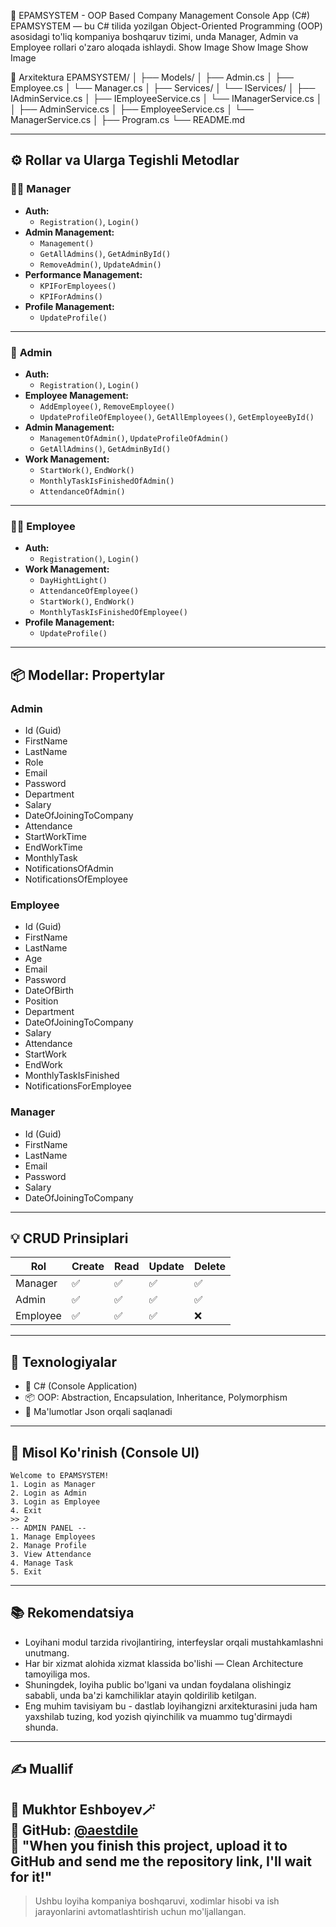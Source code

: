 🏢 EPAMSYSTEM - OOP Based Company Management Console App (C#)
EPAMSYSTEM — bu C# tilida yozilgan Object-Oriented Programming (OOP) asosidagi to'liq kompaniya boshqaruv tizimi, unda Manager, Admin va Employee rollari o'zaro aloqada ishlaydi.
Show Image
Show Image
Show Image

🧱 Arxitektura
EPAMSYSTEM/
│
├── Models/
│   ├── Admin.cs
│   ├── Employee.cs
│   └── Manager.cs
│
├── Services/
│   └── IServices/
│       ├── IAdminService.cs
│       ├── IEmployeeService.cs
│       └── IManagerService.cs
│
│   ├── AdminService.cs
│   ├── EmployeeService.cs
│   └── ManagerService.cs
│
├── Program.cs
└── README.md



---

## ⚙️ Rollar va Ularga Tegishli Metodlar

### 👨‍💼 **Manager**
- **Auth:**
  - `Registration()`, `Login()`
- **Admin Management:**
  - `Management()`
  - `GetAllAdmins()`, `GetAdminById()`
  - `RemoveAdmin()`, `UpdateAdmin()`
- **Performance Management:**
  - `KPIForEmployees()`
  - `KPIForAdmins()`
- **Profile Management:**
  - `UpdateProfile()`

---

### 👤 **Admin**
- **Auth:**
  - `Registration()`, `Login()`
- **Employee Management:**
  - `AddEmployee()`, `RemoveEmployee()`
  - `UpdateProfileOfEmployee()`, `GetAllEmployees()`, `GetEmployeeById()`
- **Admin Management:**
  - `ManagementOfAdmin()`, `UpdateProfileOfAdmin()`
  - `GetAllAdmins()`, `GetAdminById()`
- **Work Management:**
  - `StartWork()`, `EndWork()`
  - `MonthlyTaskIsFinishedOfAdmin()`
  - `AttendanceOfAdmin()`

---

### 👨‍💻 **Employee**
- **Auth:**
  - `Registration()`, `Login()`
- **Work Management:**
  - `DayHightLight()`
  - `AttendanceOfEmployee()`
  - `StartWork()`, `EndWork()`
  - `MonthlyTaskIsFinishedOfEmployee()`
- **Profile Management:**
  - `UpdateProfile()`

---

## 📦 Modellar: Propertylar

### Admin
- Id (Guid)
- FirstName 
- LastName
- Role
- Email
- Password
- Department
- Salary
- DateOfJoiningToCompany
- Attendance
- StartWorkTime
- EndWorkTime
- MonthlyTask
- NotificationsOfAdmin
- NotificationsOfEmployee

### Employee
- Id (Guid)
- FirstName
- LastName
- Age
- Email
- Password
- DateOfBirth
- Position
- Department
- DateOfJoiningToCompany
- Salary
- Attendance
- StartWork
- EndWork
- MonthlyTaskIsFinished
- NotificationsForEmployee

### Manager
- Id (Guid)
- FirstName
- LastName
- Email
- Password
- Salary
- DateOfJoiningToCompany

---

## 💡 CRUD Prinsiplari

| Rol      | Create | Read | Update | Delete |
| -------- | ------ | ---- | ------ | ------ |
| Manager  | ✅     | ✅   | ✅     | ✅     |
| Admin    | ✅     | ✅   | ✅     | ✅     |
| Employee | ✅     | ✅   | ✅     | ❌     |

---

## 📘 Texnologiyalar

- 🧠 C# (Console Application)
- 📦 OOP: Abstraction, Encapsulation, Inheritance, Polymorphism
- 📂 Ma'lumotlar Json orqali saqlanadi 

---

## 📝 Misol Ko'rinish (Console UI)

```
Welcome to EPAMSYSTEM!
1. Login as Manager
2. Login as Admin
3. Login as Employee
4. Exit
>> 2
-- ADMIN PANEL --
1. Manage Employees
2. Manage Profile
3. View Attendance
4. Manage Task
5. Exit
```

---

## 📚 Rekomendatsiya

- Loyihani modul tarzida rivojlantiring, interfeyslar orqali mustahkamlashni unutmang.
- Har bir xizmat alohida xizmat klassida bo'lishi — Clean Architecture tamoyiliga mos.
- Shuningdek, loyiha public bo'lgani va undan foydalana olishingiz sababli, unda ba'zi kamchiliklar atayin qoldirilib ketilgan.
- Eng muhim tavisiyam bu - dastlab loyihangizni arxitekturasini juda ham yaxshilab tuzing, kod yozish qiyinchilik va muammo tug'dirmaydi shunda.

---

## ✍️ Muallif
👤 Mukhtor Eshboyev🪄\
🔗 GitHub: [@aestdile](https://github.com/aestdile)\
📌 "When you finish this project, upload it to GitHub and send me the repository link, I'll wait for it!"
---

> Ushbu loyiha kompaniya boshqaruvi, xodimlar hisobi va ish jarayonlarini avtomatlashtirish uchun mo'ljallangan.
